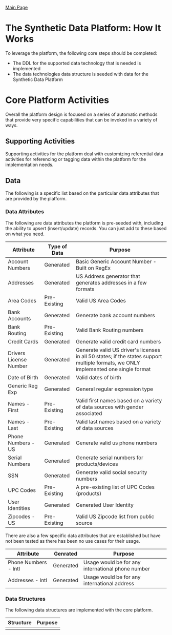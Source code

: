 <a href="https://github.com/SyntheticDataPlatform/.github/blob/main/profile/README.md" target="_blank">Main Page</a>

# The Synthetic Data Platform: How It Works
To leverage the platform, the following core steps should be completed:
- The DDL for the supported data technology that is needed is implemented
- The data technologies data structure is seeded with data for the Synthetic Data Platform

# Core Platform Activities
Overall the platform design is focused on a series of automatic methods that provide very 
specific capabilities that can be invoked in a variety of ways.

## Supporting Activities
Supporting activities for the platform deal with customizing referential data activities for 
referencing or tagging data within the platform for the implementation needs.

## Data
The following is a specific list based on the particular data attributes that are provided by the 
platform.

### Data Attributes
The following are data attributes the platform is pre-seeded with, including the ability to 
upsert (insert/update) records. You can just add to these based on what you need.

| Attribute              | Type of Data |Purpose | 
|------------------------|--------------|--------|
| Account Numbers        | Generated        |Basic Generic Account Number - Built on RegEx|
| Addresses              | Generated        |US Address generator that generates addresses in a few formats| 
| Area Codes             | Pre-Existing      |Valid US Area Codes|
| Bank Accounts          | Generated      |Generate bank account numbers|
| Bank Routing           | Pre-Existing        |Valid Bank Routing numbers|
| Credit Cards           | Generated        |Generate valid credit card numbers|
| Drivers License Number | Generated        |Generate valid US driver's licenses in all 50 states; if the states support multiple formats, we ONLY implemented one single format|
| Date of Birth          | Generated        |Valid dates of birth|
| Generic Reg Exp        | Generated        |General regular expression type|
| Names - First          | Pre-Existing | Valid first names based on a variety of data sources with gender associated|
| Names - Last           | Pre-Existing |Valid last names based on a variety of data sources|
| Phone Numbers - US     | Generated        |Generate valid us phone numbers|
| Serial Numbers         | Generated        |Generate serial numbers for products/devices|
| SSN                    | Generated        |Generate valid social security numbers|
| UPC Codes              | Pre-Existing|A pre-existing list of UPC Codes (products)|
| User Identities        | Generated         |Generated User Identity|
| Zipcodes - US          | Pre-Existing|Valid US Zipcode list from public source|

There are also a few specific data attributes that are established but have not been tested as there 
has been no use cases for their usage.

| Attribute           | Genrated |Purpose | 
|---------------------|---------|---------|
| Phone Numbers - Intl |Generated| Usage would be for any international phone number        |
| Addresses - Intl     |Generated|Usage would be for any international address |

### Data Structures
The following data structures are implemented with the core platform.

| Structure            | Purpose | 
|----------------------|---------|
| |         |
